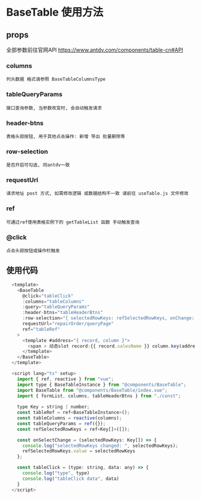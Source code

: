 
# BaseTable 使用方法

## props 
  全部参数前往官网API https://www.antdv.com/components/table-cn#API

  ### columns
    列头数据 格式请参照 BaseTableColumnsType

  ### tableQueryParams
    接口查询参数, 当参数改变时, 会自动触发请求

  ### header-btns
    表格头部按钮, 用于其他点击操作: 新增 导出 批量删除等

  ### row-selection
    是否开启可勾选, 同antdv一致

  ### requestUrl
    请求地址 post 方式, 如需修改逻辑 或数据结构不一致 请前往 useTable.js 文件修改

  ### ref
    可通过ref使用表格实例下的 getTableList 函数 手动触发查询

  ### @click
    点击头部按钮或操作栏触发

## 使用代码

```js
  <template>
    <BaseTable
      @click="tableClick"
      :columns="tableColumns"
      :query="tableQueryParams"
      :header-btns="tableHeaderBtns"
      :row-selection="{ selectedRowKeys: refSelectedRowKeys, onChange: onSelectChange }"
      requestUrl="repairOrder/queryPage"
      ref="tableRef"
    >
      <template #address="{ record, column }">
        <span > 动态slot record:{{ record.salesName }} column.key(address): {{ column.key }}</span>
      </template>
    </BaseTable>
  </template>

  <script lang="ts" setup>
    import { ref, reactive } from "vue";
    import type { BaseTableInstance } from "@components/BaseTable";
    import BaseTable from "@components/BaseTable/index.vue";
    import { formList, columns, tableHeaderBtns } from "./const";
    
    type Key = string | number;
    const tableRef = ref<BaseTableInstance>();
    const tableColumns = reactive(columns);
    const tableQueryParams = ref({});
    const refSelectedRowKeys = ref<Key[]>([]);

    const onSelectChange = (selectedRowKeys: Key[]) => {
      console.log("selectedRowKeys changed: ", selectedRowKeys);
      refSelectedRowKeys.value = selectedRowKeys
    };

    const tableClick = (type: string, data: any) => {
      console.log("type", type)
      console.log("tableClick data", data)
    }
  </script>

```
